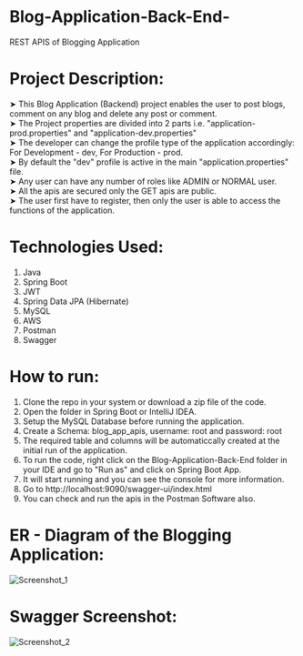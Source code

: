 # Blog-Application-Back-End-
REST APIS of Blogging Application

# Project Description: 

 ➤ This Blog Application (Backend) project enables the user to post blogs, comment on any blog and delete any post or comment.<br />
 ➤ The Project properties are divided into 2 parts i.e. "application-prod.properties" and "application-dev.properties"<br />
 ➤ The developer can change the profile type of the application accordingly: For Development - dev, For Production - prod.<br />
 ➤ By default the "dev" profile is active in the main "application.properties" file.<br />
 ➤ Any user can have any number of roles like ADMIN or NORMAL user.<br />
 ➤ All the apis are secured only the GET apis are public.<br />
 ➤ The user first have to register, then only the user is able to access the functions of the application.<br />

# Technologies Used:

1. Java
2. Spring Boot
3. JWT
4. Spring Data JPA (Hibernate)
5. MySQL
6. AWS
7. Postman
8. Swagger

# How to run:

1. Clone the repo in your system or download a zip file of the code.
2. Open the folder in Spring Boot or IntelliJ IDEA.
3. Setup the MySQL Database before running the application.
4. Create a Schema: blog_app_apis, username: root and password: root
5. The required table and columns will be automaticcally created at the initial run of the application.
6. To run the code, right click on the Blog-Application-Back-End folder in your IDE and go to "Run as" and click on Spring Boot App.
7. It will start running and you can see the console for more information.
8. Go to http://localhost:9090/swagger-ui/index.html
9. You can check and run the apis in the Postman Software also.

# ER - Diagram of the Blogging Application:

![Screenshot_1](https://github.com/Prakhar00013/Blog-Application-Back-End-/assets/89144627/4bc335cb-8ee8-426b-937d-a7fb1cc4f653)

# Swagger Screenshot: 

![Screenshot_2](https://github.com/Prakhar00013/Blog-Application-Back-End-/assets/89144627/69dac38e-4eb9-424d-a871-0da532d3fd16)
